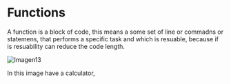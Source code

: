 # Functions

A function is a block of code, this means a some set of line or commadns or statemens, that performs a specific task and which is resuable, because if is resuability can reduce the code length.

![Imagen13](https://user-images.githubusercontent.com/114703394/201232760-df669664-a535-44ac-8c87-0198ab0dd3e8.png)



In this image have a calculator, 
